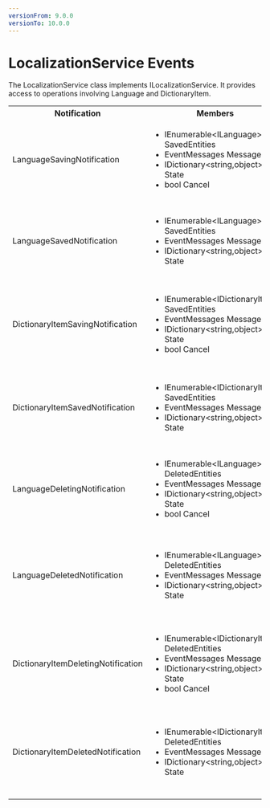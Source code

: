```yaml
---
versionFrom: 9.0.0
versionTo: 10.0.0
---
```


# LocalizationService Events

The LocalizationService class implements ILocalizationService. It provides access to operations involving Language and DictionaryItem.

<table>
  <tr>
    <th>Notification</th>
    <th>Members</th>
    <th>Description</th>
  </tr>

  <tr>
    <td>LanguageSavingNotification</td>
    <td>
      <ul>
        <li>IEnumerable&ltILanguage&gt SavedEntities</li>
        <li>EventMessages Messages</li>
        <li>IDictionary&ltstring,object&gt State</li>
        <li>bool Cancel</li>
      </ul>
    </td>
    <td>
    Published when LocalizationService.Save (ILanguage overload) is called in the API.<br/>
    SavedEntities: Gets the collection of ILanguage objects being saved.
    </td>
  </tr>

  <tr>
    <td>LanguageSavedNotification</td>
    <td>
      <ul>
        <li>IEnumerable&ltILanguage&gt SavedEntities</li>
        <li>EventMessages Messages</li>
        <li>IDictionary&ltstring,object&gt State</li>
      </ul>
    </td>
    <td>
    RPublished when LocalizationService.Save (ILanguage overload) is called in the API after data has been persisted.<br/>
    SavedEntities: Gets the saved collection of ILanguage objects..
    </td>
  </tr>

  <tr>
    <td>DictionaryItemSavingNotification</td>
    <td>
      <ul>
        <li>IEnumerable&ltIDictionaryItem&gt SavedEntities</li>
        <li>EventMessages Messages</li>
        <li>IDictionary&ltstring,object&gt State</li>
        <li>bool Cancel</li>
      </ul>
    </td>
    <td>
    Published when LocalizationService.Save (IDictionaryItem overload) is called in the API.<br/>
    SavedEntities: Gets the collection of IDictionaryItem objects being saved.
    </td>
  </tr>

  <tr>
    <td>DictionaryItemSavedNotification</td>
    <td>
      <ul>
        <li>IEnumerable&ltIDictionaryItem&gt SavedEntities</li>
        <li>EventMessages Messages</li>
        <li>IDictionary&ltstring,object&gt State</li>
      </ul>
    </td>
    <td>
    Published when LocalizationService.Save (IDictionaryItem overload) is called in the API and the data has been persisted.<br/>
    SavedEntities: Gets the saved collection of IDictionary objects.
    </td>
  </tr>

  <tr>
    <td>LanguageDeletingNotification</td>
    <td>
      <ul>
        <li>IEnumerable&ltILanguage&gt DeletedEntities</li>
        <li>EventMessages Messages</li>
        <li>IDictionary&ltstring,object&gt State</li>
        <li>bool Cancel</li>
      </ul>
    </td>
    <td>
    Published when LocalizationService.Delete (ILanguage overload) is called in the API.<br/>
    DeletedEntities: Gets the collection of ILanguage objects being deleted.
    </td>
  </tr>

  <tr>
    <td>LanguageDeletedNotification</td>
    <td>
      <ul>
        <li>IEnumerable&ltILanguage&gt DeletedEntities</li>
        <li>EventMessages Messages</li>
        <li>IDictionary&ltstring,object&gt State</li>
      </ul>
    </td>
    <td>
    Published when LocalizationService.Delete (ILanguage overload) is called in the API, after the languages has been deleted.<br/>
    DeletedEntities: Gets the collection of deleted ILanguage objects.
    </td>
  </tr>

  <tr>
    <td>DictionaryItemDeletingNotification</td>
    <td>
      <ul>
        <li>IEnumerable&ltIDictionaryItem&gt DeletedEntities</li>
        <li>EventMessages Messages</li>
        <li>IDictionary&ltstring,object&gt State</li>
        <li>bool Cancel</li>
      </ul>
    </td>
    <td>
    Published when LocalizationService.Delete (IDictionaryItem overload) is called in the API.<br/>
    DeletedEntities: Gets the collection of IDictionaryItem objects being deleted
    </td>
  </tr>

  <tr>
    <td>DictionaryItemDeletedNotification</td>
    <td>
      <ul>
        <li>IEnumerable&ltIDictionaryItem&gt DeletedEntities</li>
        <li>EventMessages Messages</li>
        <li>IDictionary&ltstring,object&gt State</li>
      </ul>
    </td>
    <td>
    Published when LocalizationService.Delete (IDictionaryItem overload) is called in the API, after the dictionary items has been deleted.<br/>
    DeletedEntities: Gets the collection of deleted IDictionaryItem objects.
    </td>
  </tr>
</table>